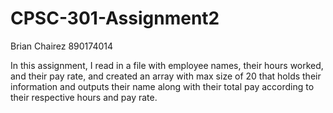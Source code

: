 # CPSC-301-Assignment2

Brian Chairez 890174014

In this assignment, I read in a file with employee names, their hours worked, and their pay rate, and created an array with max size of 20 that holds their information and outputs their name along with their total pay according to their respective hours and pay rate.
